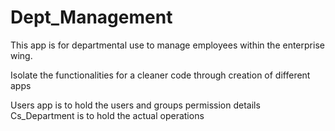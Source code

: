 # Dept_Management
This app is for departmental use to manage employees within the enterprise wing.

Isolate the functionalities for a cleaner code through creation of different apps

Users app is to hold the users and groups permission details
Cs_Department is to hold the actual operations